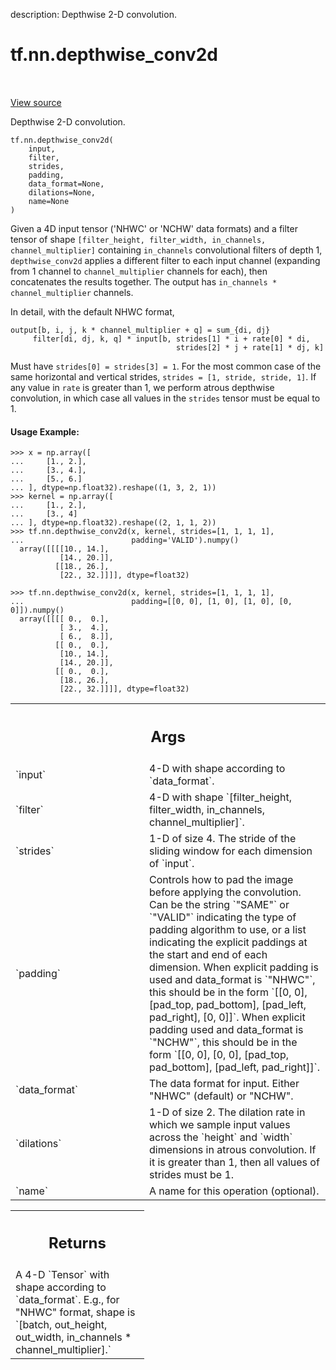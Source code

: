 description: Depthwise 2-D convolution.

<div itemscope itemtype="http://developers.google.com/ReferenceObject">
<meta itemprop="name" content="tf.nn.depthwise_conv2d" />
<meta itemprop="path" content="Stable" />
</div>

# tf.nn.depthwise_conv2d

<!-- Insert buttons and diff -->

<table class="tfo-notebook-buttons tfo-api nocontent" align="left">

</table>

<a target="_blank" class="external" href="/code/stable/tensorflow/python/ops/nn_impl.py">View source</a>



Depthwise 2-D convolution.

<pre class="devsite-click-to-copy prettyprint lang-py tfo-signature-link">
<code>tf.nn.depthwise_conv2d(
    input,
    filter,
    strides,
    padding,
    data_format=None,
    dilations=None,
    name=None
)
</code></pre>



<!-- Placeholder for "Used in" -->

Given a 4D input tensor ('NHWC' or 'NCHW' data formats)
and a filter tensor of shape
`[filter_height, filter_width, in_channels, channel_multiplier]`
containing `in_channels` convolutional filters of depth 1, `depthwise_conv2d`
applies a different filter to each input channel (expanding from 1 channel
to `channel_multiplier` channels for each), then concatenates the results
together.  The output has `in_channels * channel_multiplier` channels.

In detail, with the default NHWC format,

    output[b, i, j, k * channel_multiplier + q] = sum_{di, dj}
         filter[di, dj, k, q] * input[b, strides[1] * i + rate[0] * di,
                                         strides[2] * j + rate[1] * dj, k]

Must have `strides[0] = strides[3] = 1`.  For the most common case of the
same horizontal and vertical strides, `strides = [1, stride, stride, 1]`.
If any value in `rate` is greater than 1, we perform atrous depthwise
convolution, in which case all values in the `strides` tensor must be equal
to 1.

#### Usage Example:



```
>>> x = np.array([
...     [1., 2.],
...     [3., 4.],
...     [5., 6.]
... ], dtype=np.float32).reshape((1, 3, 2, 1))
>>> kernel = np.array([
...     [1., 2.],
...     [3., 4]
... ], dtype=np.float32).reshape((2, 1, 1, 2))
>>> tf.nn.depthwise_conv2d(x, kernel, strides=[1, 1, 1, 1],
...                        padding='VALID').numpy()
  array([[[[10., 14.],
           [14., 20.]],
          [[18., 26.],
           [22., 32.]]]], dtype=float32)
```

```
>>> tf.nn.depthwise_conv2d(x, kernel, strides=[1, 1, 1, 1],
...                        padding=[[0, 0], [1, 0], [1, 0], [0, 0]]).numpy()
  array([[[[ 0.,  0.],
           [ 3.,  4.],
           [ 6.,  8.]],
          [[ 0.,  0.],
           [10., 14.],
           [14., 20.]],
          [[ 0.,  0.],
           [18., 26.],
           [22., 32.]]]], dtype=float32)
```

<!-- Tabular view -->
 <table class="responsive fixed orange">
<colgroup><col width="214px"><col></colgroup>
<tr><th colspan="2"><h2 class="add-link">Args</h2></th></tr>

<tr>
<td>
`input`
</td>
<td>
4-D with shape according to `data_format`.
</td>
</tr><tr>
<td>
`filter`
</td>
<td>
4-D with shape
`[filter_height, filter_width, in_channels, channel_multiplier]`.
</td>
</tr><tr>
<td>
`strides`
</td>
<td>
1-D of size 4.  The stride of the sliding window for each
dimension of `input`.
</td>
</tr><tr>
<td>
`padding`
</td>
<td>
Controls how to pad the image before applying the convolution. Can
be the string `"SAME"` or `"VALID"` indicating the type of padding
algorithm to use, or a list indicating the explicit paddings at the start
and end of each dimension. When explicit padding is used and data_format
is `"NHWC"`, this should be in the form `[[0, 0], [pad_top, pad_bottom],
[pad_left, pad_right], [0, 0]]`. When explicit padding used and
data_format is `"NCHW"`, this should be in the form `[[0, 0], [0, 0],
[pad_top, pad_bottom], [pad_left, pad_right]]`.
</td>
</tr><tr>
<td>
`data_format`
</td>
<td>
The data format for input. Either "NHWC" (default) or "NCHW".
</td>
</tr><tr>
<td>
`dilations`
</td>
<td>
1-D of size 2. The dilation rate in which we sample input values
across the `height` and `width` dimensions in atrous convolution. If it is
greater than 1, then all values of strides must be 1.
</td>
</tr><tr>
<td>
`name`
</td>
<td>
A name for this operation (optional).
</td>
</tr>
</table>



<!-- Tabular view -->
 <table class="responsive fixed orange">
<colgroup><col width="214px"><col></colgroup>
<tr><th colspan="2"><h2 class="add-link">Returns</h2></th></tr>
<tr class="alt">
<td colspan="2">
A 4-D `Tensor` with shape according to `data_format`.  E.g., for
"NHWC" format, shape is
`[batch, out_height, out_width, in_channels * channel_multiplier].`
</td>
</tr>

</table>

